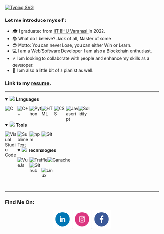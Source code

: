 [![Typing SVG](https://readme-typing-svg.herokuapp.com?font=Ubuntu&size=40&color=F2F72F&background=0A0B01&vCenter=true&width=900&height=200&lines=Hey!+Myself+Yatharth+Verma;I+am+what+you+call+is+a+Developer+of+all+sorts)](https://git.io/typing-svg)

### Let me introduce myself :

- 🎓 I graduated from <a href="https://www.iitbhu.ac.in/"> IIT BHU Varanasi </a> in 2022.
- 📚 What do I beleive? Jack of all, Master of some
- 😎 Motto: You can never Lose, you can either Win or Learn.
- 💻 I am a Web/Software Developer. I am also a Blockchain enthusiast.
- ⚡ I am looking to collaborate with people and enhance my skills as a developer.
- 🎹 I am also a little bit of a pianist as well.

### Link to my <a href="https://drive.google.com/file/d/1DjIMUVqoK86XdYYhwPkW16OQnklQ5DPb/view?usp=sharing" target="_blank">resume</a>.

---

<details open>
  <summary>
    <img width=15px" src="https://img.icons8.com/ios-glyphs/24/000000/language.png"/>
    <b> Languages </b> 
  </summary>
  
  
  <img align="left" alt="C" width="40px" 
  src="https://img.icons8.com/color/144/000000/c-programming.png"/>
  <img align="left" alt="C++" width="40px"
  src="https://img.icons8.com/color/144/000000/c-plus-plus-logo.png"/>
  <img align="left" alt="Python" width="40px" 
  src="https://img.icons8.com/color/144/000000/python.png"/>
  <img align="left" alt="HTML" width="40px"  
  src="https://img.icons8.com/color/144/000000/html-5.png"/>
  <img align="left" alt="CSS" width="40px" 
  src="https://img.icons8.com/color/144/000000/css3.png"/>
  <img align="left" alt="Javascript" width="40px" 
  src="https://img.icons8.com/color/144/000000/javascript.png"/>
  <img align="left" alt="Solidity" width="40px" 
  src="https://img.icons8.com/ios/40/000000/solidity.png"/>
                                                              
  

  <br />
  <br />
  <br />
  
</details>

<details open> 
  <summary> 
    <img width="15px" src="https://img.icons8.com/material-sharp/24/000000/wrench.png"/> 
    <b> Tools </b> 
  </summary>

  <img align="left" alt="Visual Studio Code" width="40px" 
  src="https://img.icons8.com/fluent/140/000000/visual-studio-code-2019.png"/>
  <img align="left" alt="Sublime Text" width="40px"
  src="https://upload.wikimedia.org/wikipedia/commons/3/38/Jupyter_logo.svg"/>
  <img align="left" alt="npm" width="40px" 
  src="https://img.icons8.com/color/48/000000/npm.png"/>
  <img align="left" alt="Git" width="40px" 
  src="https://img.icons8.com/color/144/000000/git.png"/>
  
  <br />
  <br />
  <br />
  
</details>

<details open>
  <summary>
    <img width="15px" src="https://img.icons8.com/wired/24/000000/idea.png"/>
    <b> Technologies </b>
  </summary>

  <img align="left" alt="VueJs" width="40px" 
  src="https://img.icons8.com/external-tal-revivo-color-tal-revivo/40/000000/external-vuejs-an-open-source-javascript-framework-for-building-user-interfaces-and-single-page-applications-logo-color-tal-revivo.png"/>
  <img align="left" alt="Truffle" 
  src="https://api.iconify.design/logos/truffle-icon.svg?width=40&height=40"/> 
  <img align="left" alt="Ganache"
  src="https://api.iconify.design/logos/ganache-icon.svg?width=40&height=40;"/>   
  <img align="left" alt="Github" width="40px" 
  src="https://img.icons8.com/fluent/144/000000/github.png"/>                                                                           
  <img align="left" alt="Linux" width="40px" 
  src="https://api.iconify.design/logos/linux-tux.svg?width=40&height=40"/>                                                          
  

  <br />
  <br />
  <br />
  
</details>
                                                       
---

### Find Me On:
<p align="center">
 <a href="https://www.linkedin.com/in/yatharth-verma-84168b176/"  target="_blank">
   <img src="https://github.com/aritraroy/social-icons/blob/master/linkedin-icon.png?raw=true" width="60">
 </a>
 <a href="https://www.instagram.com/yatharth8v/"  target="_blank">
   <img src="https://github.com/aritraroy/social-icons/blob/master/instagram-icon.png?raw=true" width="60">
 </a>
 <a href=""  target="_blank">
   <img src="https://github.com/aritraroy/social-icons/blob/master/facebook-icon.png?raw=true" width="60">
 </a>
</p>
